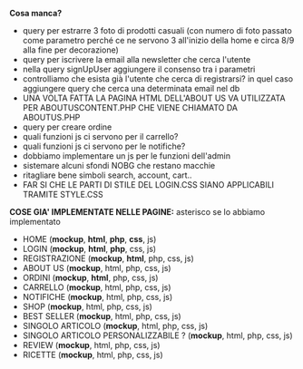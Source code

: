 **Cosa manca?**
- query per estrarre 3 foto di prodotti casuali (con numero di foto passato come parametro perché ce ne servono 3 all'inizio della home e circa 8/9 alla fine per decorazione)
- query per iscrivere la email alla newsletter che cerca l'utente 
- nella query signUpUser aggiungere il consenso tra i parametri
- controlliamo che esista già l'utente che cerca di registrarsi? in quel caso aggiungere query che cerca una determinata email nel db 
- UNA VOLTA FATTA LA PAGINA HTML DELL'ABOUT US VA UTILIZZATA PER ABOUTUSCONTENT.PHP CHE VIENE CHIAMATO DA ABOUTUS.PHP
- query per creare ordine
- quali funzioni js ci servono per il carrello?
- quali funzioni js ci servono per le notifiche?
- dobbiamo implementare un js per le funzioni dell'admin
- sistemare alcuni sfondi NOBG che restano macchie
- ritagliare bene simboli search, account, cart..
- FAR SI CHE LE PARTI DI STILE DEL LOGIN.CSS SIANO APPLICABILI TRAMITE STYLE.CSS 













**COSE GIA' IMPLEMENTATE NELLE PAGINE:**
asterisco se lo abbiamo implementato
- HOME (**mockup**, **html**, **php**, **css**, js)
- LOGIN (**mockup**, **html**, **php**, css, js)
- REGISTRAZIONE (**mockup**, **html**, php, css, js)
- ABOUT US (**mockup**, html, php, css, js)
- ORDINI (**mockup**, **html**, php, css, js)
- CARRELLO (**mockup**, html, php, css, js)
- NOTIFICHE (**mockup**, html, php, css, js)
- SHOP (**mockup**, html, php, css, js)
- BEST SELLER (**mockup**, html, php, css, js)
- SINGOLO ARTICOLO (**mockup**, html, php, css, js)
- SINGOLO ARTICOLO PERSONALIZZABILE ? (**mockup**, html, php, css, js)
- REVIEW (**mockup**, html, php, css, js)
- RICETTE (**mockup**, html, php, css, js)
